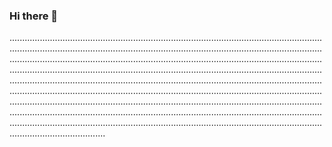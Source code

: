 ### Hi there 👋

..................................................................................................................................................................................................................................................................................................................................................................................................................................................................................................................................................................................................................................................................................................................................................................................................................................................................................................................................................................................................................................................................................................................................................................................................